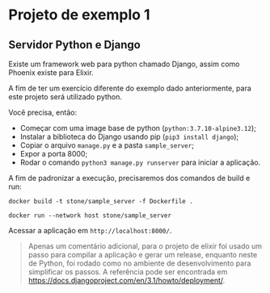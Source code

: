 # Projeto de exemplo 1
## Servidor Python e Django

Existe um framework web para python chamado Django, assim como Phoenix existe para Elixir.

A fim de ter um exercício diferente do exemplo dado anteriormente, para este projeto será utilizado python.

Você precisa, então:

- Começar com uma image base de python (`python:3.7.10-alpine3.12`);
- Instalar a biblioteca do Django usando pip (`pip3 install django`);
- Copiar o arquivo `manage.py` e a pasta `sample_server`;
- Expor a porta 8000;
- Rodar o comando `python3 manage.py runserver` para iniciar a aplicação.

A fim de padronizar a execução, precisaremos dos comandos de build e run:

```
docker build -t stone/sample_server -f Dockerfile .

docker run --network host stone/sample_server
```

Acessar a aplicação em `http://localhost:8000/`.

> Apenas um comentário adicional, para o projeto de elixir foi usado um passo para compilar a aplicação e gerar um release, enquanto neste de Python, foi rodado como no ambiente de desenvolvimento para simplificar os passos. A referência pode ser encontrada em https://docs.djangoproject.com/en/3.1/howto/deployment/.
